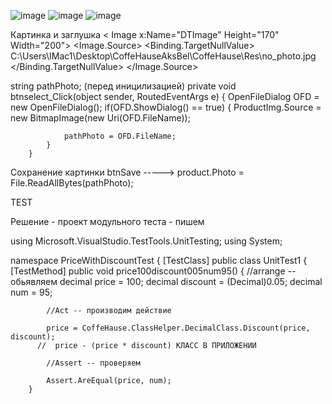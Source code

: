 ![image](https://github.com/Leralera050505/Var15/assets/107068589/71e3f249-dd98-4acd-a964-df055188ea0f)
![image](https://github.com/Leralera050505/Var15/assets/107068589/408564a3-eba0-498d-9fa9-c5f40e7ade1f)
![image](https://github.com/Leralera050505/Var15/assets/107068589/b3726aea-3e75-4317-9186-c528b55bc978)

Картинка и заглушка
                            < Image x:Name="DTImage"
                               Height="170"
                               Width="200">
                                <Image.Source>
                                    <Binding Path="Photo">
                                        <Binding.TargetNullValue>
                                            <ImageSource>C:\Users\IMac1\Desktop\CoffeHauseAksBel\CoffeHause\Res\no_photo.jpg</ImageSource>
                                        </Binding.TargetNullValue>
                                    </Binding>
                                </Image.Source>
                            </Image>

 string pathPhoto; (перед иницилизацией)
private void btnselect_Click(object sender, RoutedEventArgs e)
        {
            OpenFileDialog OFD = new OpenFileDialog();
            if(OFD.ShowDialog() == true)
            {
                ProductImg.Source = new BitmapImage(new Uri(OFD.FileName));

                pathPhoto = OFD.FileName;
            }
        }
Сохранение картинки btnSave -----> product.Photo = File.ReadAllBytes(pathPhoto);


TEST

Решение - проект модульного теста - пишем

﻿using Microsoft.VisualStudio.TestTools.UnitTesting;
using System;

namespace PriceWithDiscountTest
{
    [TestClass]
    public class UnitTest1
    {
        [TestMethod]
        public void price100discount005num95()
        {
            //arrange -- обьявляем 
            decimal price = 100;
            decimal discount = (Decimal)0.05;
            decimal num = 95;

            //Act -- производим действие 

            price = CoffeHause.ClassHelper.DecimalClass.Discount(price, discount);
          //  price - (price * discount) КЛАСС В ПРИЛОЖЕНИИ

            //Assert -- проверяем

            Assert.AreEqual(price, num);
        }
